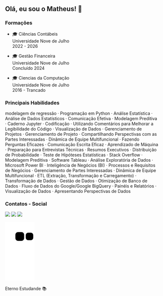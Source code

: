 ## Olá, eu sou o Matheus! 👋

### Formações
- 🎓 Ciências Contábeis\
     Universidade Nove de Julho\
     2022 - 2026

- 🎓 Gestão Financeira\
     Universidade Nove de Julho\
     Concluído 2024

- 🎓 Ciencias da Computação\
     Universidade Nove de Julho\
     2016 - Trancado

### Principais Habilidades
modelagem de regressão · Programação em Python · Análise Estatística · Análise de Dados Estatísticos · Comunicação Efetiva · Modelagem Preditiva · Caderno Jupyter · Codificação · Utilizando Comentários para Melhorar a Legibilidade do Código · Visualização de Dados · Gerenciamento de Projetos · Gerenciamento de Projeto · Compartilhando Perspectivas com as Partes Interessadas · Dinâmica de Equipe Multifuncional · Fazendo Perguntas Eficazes · Comunicação Escrita Eficaz · Aprendizado de Máquina · Preparação para Entrevistas Técnicas · Resumos Executivos · Distribuição de Probabilidade · Teste de Hipóteses Estatísticas · Stack Overflow · Modelagem Preditiva · Software Tableau · Análise Exploratória de Dados · Microsoft Power BI · Inteligência de Negócios (BI) · Processos e Requisitos de Negócios · Gerenciamento de Partes Interessadas · Dinâmica de Equipe Multifuncional · ETL (Extração, Transformação e Carregamento) · Transformação de Dados · Gestão de Dados · Otimização de Banco de Dados · Fluxo de Dados do Google/Google BigQuery · Painéis e Relatórios · Visualização de Dados · Apresentando Perspectivas de Dados

### Contatos - Social 
<div> 
  <a href="https://www.instagram.com/matt_theuz/" target="_blank"><img src="https://img.shields.io/badge/-Instagram-%23E4405F?style=for-the-badge&logo=instagram&logoColor=white" target="_blank"></a>
  <a href = "mailto:matheusfarias.martins97@gmail.com"><img src="https://img.shields.io/badge/-Gmail-%23333?style=for-the-badge&logo=gmail&logoColor=white" target="_blank"></a>
  <a href="https://www.linkedin.com/in/matheus-martins-68063b21b/" target="_blank"><img src="https://img.shields.io/badge/-LinkedIn-%230077B5?style=for-the-badge&logo=linkedin&logoColor=white" target="_blank"></a> 

  ![Snake animation](https://github.com/rafaballerini/rafaballerini/blob/output/github-contribution-grid-snake.svg)

</div>
<p>Eterno Estudande 📚</p>
